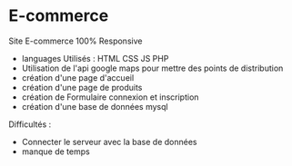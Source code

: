 # E-commerce

Site E-commerce 100% Responsive
- languages Utilisés : HTML CSS JS PHP
- Utilisation de l'api google maps pour mettre des points de distribution
- création d'une page d'accueil
- création d'une page de produits
- création de Formulaire connexion et inscription
- création d'une base de données mysql

Difficultés : 
- Connecter le serveur avec la base de données 
- manque de temps
